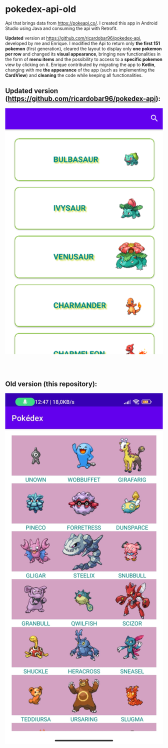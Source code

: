 # pokedex-api-old

Api that brings data from https://pokeapi.co/. I created this app in Android Studio using Java and consuming the api with Retrofit.

**Updated** version at https://github.com/ricardobar96/pokedex-api, developed by me and Enrique. I modified the Api to return only **the first 151 pokemon** (first generation), cleared the layout to display only **one pokemon per row** and changed its **visual appearance**, bringing new functionalities in the form of **menu items** and the possibility to access to a **specific pokemon** view by clicking on it. Enrique contributed by migrating the app to **Kotlin**,  changing with me **the appearance** of the app (such as implementing the **CardView**) and **cleaning** the code while keeping all functionalities.

## Updated version (https://github.com/ricardobar96/pokedex-api):

<img src="pokedex-new.png" width="700"/>

</br>
</br>
</br>
</br>

## Old version (this repository):

<img src="pokedex-old.jpg" width="700"/>


